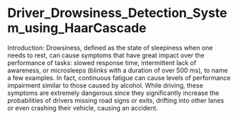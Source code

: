 # Driver_Drowsiness_Detection_System_using_HaarCascade

Introduction:
    Drowsiness, defined as the state of sleepiness when one 
needs to rest, can cause symptoms that have great impact over the 
performance of tasks: slowed response time, intermittent lack of 
awareness, or microsleeps (blinks with a duration of over 500 ms), 
to name a few examples. In fact, continuous fatigue can cause 
levels of performance impairment similar to those caused by 
alcohol. While driving, these symptoms are extremely dangerous 
since they significantly increase the probabilities of drivers 
missing road signs or exits, drifting into other lanes or even 
crashing their vehicle, causing an accident.
